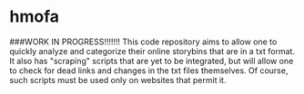 # hmofa
###WORK IN PROGRESS!!!!!!!
This code repository aims to allow one to quickly analyze and categorize their online
storybins that are in a txt format. It also has "scraping" scripts that are yet to be
integrated, but will allow one to check for dead links and changes in the txt files
themselves. Of course, such scripts must be used only on websites that permit it.
